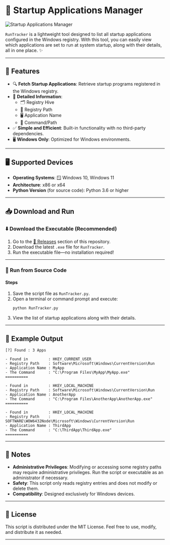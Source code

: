 
# 🚀 Startup Applications Manager

![Startup Applications Manager](https://github.com/user-attachments/assets/d0ba00fc-5d25-47cf-a935-a4f8dfc0d38f)

`RunTracker` is a lightweight tool designed to list all startup applications configured in the Windows registry. With this tool, you can easily view which applications are set to run at system startup, along with their details, all in one place. ✨

---

## 🌟 Features

- 🔍 **Fetch Startup Applications**: Retrieve startup programs registered in the Windows registry.
- 📂 **Detailed Information**:
  - 🗂️ Registry Hive
  - 📁 Registry Path
  - 🖥️ Application Name
  - 📜 Command/Path
- ✅ **Simple and Efficient**: Built-in functionality with no third-party dependencies.
- 🖥️ **Windows Only**: Optimized for Windows environments.

---

## 🖥️ Supported Devices

- **Operating Systems**: 🪟 Windows 10, Windows 11
- **Architecture**: x86 or x64
- **Python Version** (for source code): Python 3.6 or higher

---

## 📥 Download and Run

### **⬇️ Download the Executable (Recommended)**

1. Go to the [🚀 Releases](https://github.com/AnonShade/RunTracker/releases) section of this repository.
2. Download the latest `.exe` file for `RunTracker`.
3. Run the executable file—no installation required!

---

### **🐍 Run from Source Code**

#### **Steps**

1. Save the script file as `RunTracker.py`.
2. Open a terminal or command prompt and execute:
   ```bash
   python RunTracker.py
   ```
3. View the list of startup applications along with their details.

---

## 📖 Example Output

```
[?] Found : 3 Apps

- Found in         : HKEY_CURRENT_USER
- Registry Path    : Software\Microsoft\Windows\CurrentVersion\Run
- Application Name : MyApp
- The Command      : "C:\Program Files\MyApp\MyApp.exe"
==========

- Found in         : HKEY_LOCAL_MACHINE
- Registry Path    : Software\Microsoft\Windows\CurrentVersion\Run
- Application Name : AnotherApp
- The Command      : "C:\Program Files\AnotherApp\AnotherApp.exe"
==========

- Found in         : HKEY_LOCAL_MACHINE
- Registry Path    : SOFTWARE\WOW6432Node\Microsoft\Windows\CurrentVersion\Run
- Application Name : ThirdApp
- The Command      : "C:\ThirdApp\ThirdApp.exe"
==========
```

---

## 📝 Notes

- **Administrative Privileges**: Modifying or accessing some registry paths may require administrative privileges. Run the script or executable as an administrator if necessary.
- **Safety**: This script only reads registry entries and does not modify or delete them.
- **Compatibility**: Designed exclusively for Windows devices.

---

## 📜 License
This script is distributed under the MIT License. Feel free to use, modify, and distribute it as needed.

---
